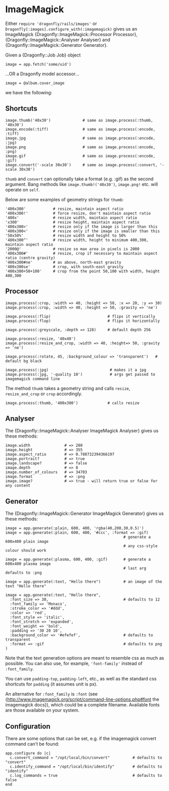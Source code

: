 ImageMagick
===========
Either `require 'dragonfly/rails/images'` or `Dragonfly[:images].configure_with(:imagemagick)`
gives us an ImageMagick {Dragonfly::ImageMagick::Processor Processor},
{Dragonfly::ImageMagick::Analyser Analyser} and {Dragonfly::ImageMagick::Generator Generator}.

Given a {Dragonfly::Job Job} object

    image = app.fetch('some/uid')

...OR a Dragonfly model accessor...

    image = @album.cover_image

we have the following:

Shortcuts
---------
    image.thumb('40x30')              # same as image.process(:thumb, '40x30')
    image.encode(:tiff)               # same as image.process(:encode, :tiff)
    image.jpg                         # same as image.process(:encode, :jpg)
    image.png                         # same as image.process(:encode, :png)
    image.gif                         # same as image.process(:encode, :gif)
    image.convert('-scale 30x30')     # same as image.process(:convert, '-scale 30x30')

`thumb` and `convert` can optionally take a format (e.g. :gif) as the second argument.
Bang methods like `image.thumb!('40x30')`, `image.png!` etc. will operate on `self`.

Below are some examples of geometry strings for `thumb`:

    '400x300'            # resize, maintain aspect ratio
    '400x300!'           # force resize, don't maintain aspect ratio
    '400x'               # resize width, maintain aspect ratio
    'x300'               # resize height, maintain aspect ratio
    '400x300>'           # resize only if the image is larger than this
    '400x300<'           # resize only if the image is smaller than this
    '50x50%'             # resize width and height to 50%
    '400x300^'           # resize width, height to minimum 400,300, maintain aspect ratio
    '2000@'              # resize so max area in pixels is 2000
    '400x300#'           # resize, crop if necessary to maintain aspect ratio (centre gravity)
    '400x300#ne'         # as above, north-east gravity
    '400x300se'          # crop, with south-east gravity
    '400x300+50+100'     # crop from the point 50,100 with width, height 400,300

Processor
---------

    image.process(:crop, :width => 40, :height => 50, :x => 20, :y => 30)
    image.process(:crop, :width => 40, :height => 50, :gravity => 'ne')

    image.process(:flip)                         # flips it vertically
    image.process(:flop)                         # flips it horizontally

    image.process(:greyscale, :depth => 128)     # default depth 256

    image.process(:resize, '40x40')
    image.process(:resize_and_crop, :width => 40, :height=> 50, :gravity => 'ne')

    image.process(:rotate, 45, :background_colour => 'transparent')   # default bg black

    image.process(:jpg)                           # makes it a jpg
    image.process(:jpg, '-quality 10')            # args get passed to imagemagick command line

The method `thumb` takes a geometry string and calls `resize`, `resize_and_crop` or `crop` accordingly.

    image.process(:thumb, '400x300')             # calls resize

Analyser
--------
The {Dragonfly::ImageMagick::Analyser ImageMagick Analyser} gives us these methods:

    image.width               # => 280
    image.height              # => 355
    image.aspect_ratio        # => 0.788732394366197
    image.portrait?           # => true
    image.landscape?          # => false
    image.depth               # => 8
    image.number_of_colours   # => 34703
    image.format              # => :png
    image.image?              # => true - will return true or false for any content

Generator
---------
The {Dragonfly::ImageMagick::Generator ImageMagick Generator} gives us these methods:

    image = app.generate(:plain, 600, 400, 'rgba(40,200,30,0.5)')
    image = app.generate(:plain, 600, 400, '#ccc', :format => :gif)
                                                        # generate a 600x400 plain image
                                                        # any css-style colour should work

    image = app.generate(:plasma, 600, 400, :gif)       # generate a 600x400 plasma image
                                                        # last arg defaults to :png

    image = app.generate(:text, "Hello there")          # an image of the text "Hello there"

    image = app.generate(:text, "Hello there",
      :font_size => 30,                                 # defaults to 12
      :font_family => 'Monaco',
      :stroke_color => '#ddd',
      :color => 'red',
      :font_style => 'italic',
      :font_stretch => 'expanded',
      :font_weight => 'bold',
      :padding => '30 20 10',
      :background_color => '#efefef',                   # defaults to transparent
      :format => :gif                                   # defaults to png
    )

Note that the text generation options are meant to resemble css as much as possible. You can also use, for example, `'font-family'` instead of `:font_family`.

You can use `padding-top`, `padding-left`, etc., as well as the standard css shortcuts for `padding` (it assumes unit is px).

An alternative for `:font_family` is `:font` (see {http://www.imagemagick.org/script/command-line-options.php#font the imagemagick docs}), which could be a complete filename.
Available fonts are those available on your system.

Configuration
-------------
There are some options that can be set, e.g. if the imagemagick convert command can't be found:

    app.configure do |c|
      c.convert_command = "/opt/local/bin/convert"          # defaults to "convert"
      c.identify_command = "/opt/local/bin/identify"        # defaults to "identify"
      c.log_commands = true                                 # defaults to false
    end
